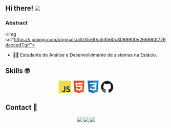 ## Hi there! <img src="https://raw.githubusercontent.com/iampavangandhi/iampavangandhi/master/gifs/Hi.gif" width="30px"></h2>

### Abstract
<img src"https://i.pinimg.com/originals/a5/35/60/a53560c8088900e266880f779dacced7.gif">

- 👨‍💻 Estudante de Análise e Desenvolvimento de sistemas na Estácio.

## Skills :nerd_face:
<p align="center">
    <img height="40" src="https://raw.githubusercontent.com/devicons/devicon/master/icons/javascript/javascript-original.svg">
    <img height="40" src="https://raw.githubusercontent.com/devicons/devicon/master/icons/html5/html5-original.svg">
    <img height="40" src="https://raw.githubusercontent.com/devicons/devicon/master/icons/css3/css3-original.svg">
    <img height="40" src="https://raw.githubusercontent.com/devicons/devicon/master/icons/github/github-original.svg">

   
</p>

## Contact :iphone:

<p align="center"
    <a href="mailto:matheus-hoy@hotmail.com">
        <img src="https://img.shields.io/badge/gmail-D14836?&style=for-the-badge&logo=gmail&logoColor=white&link=mailto:mateusaraujo996@gmail.com">
    </a>
    <a href="https://www.linkedin.com/in/matheus-hoy/">
        <img src="https://img.shields.io/badge/linkedin-%230077B5.svg?&style=for-the-badge&logo=linkedin&logoColor=white&link=mailto:https://www.linkedin.com/in/mateusaraujobarros/">
    </a>
    <a href="https://www.instagram.com/matheushoy/">
        <img height="40" src="https://i2.wp.com/multarte.com.br/wp-content/uploads/2019/03/logo-instagram-png-fundo-transparente3.png?fit=3500%2C3393&ssl=1">

</p>
